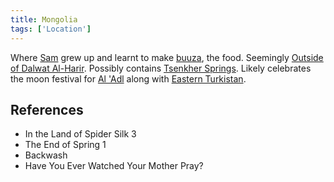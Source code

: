 ```yaml
---
title: Mongolia
tags: ['Location']
---
```

Where [Sam](/_wiki/sam.md) grew up and learnt to make [buuza](/_wiki/buuza-dish.md), the food. Seemingly [Outside of Dalwat Al-Harir](/_wiki/outside-of-dalwat-al-harir.md). Possibly contains [Tsenkher Springs](/_wiki/tsenkher-springs.md). Likely celebrates the moon festival for [Al 'Adl](/_wiki/al-adl.md) along with [Eastern Turkistan](/_wiki/eastern-turkistan.md).

## References
- In the Land of Spider Silk 3
- The End of Spring 1
- Backwash
- Have You Ever Watched Your Mother Pray?
